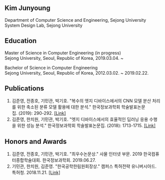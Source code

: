## Kim Junyoung
Department of Computer Science and Engineering, Sejong University<br />
System Design Lab, Sejong University

## Education
Master of Science in Computer Engineering (in progress)<br />
Sejong University, Seoul, Republic of Korea, 2019.03.04. ~

Bachelor of Science in Computer Engineering<br />
Sejong University, Seoul, Republic of Korea, 2012.03.02. ~ 2019.02.22.

## Publications
1. 김준영, 전종호, 기민관, 박기호. "복수의 엣지 디바이스에서의 CNN 모델 분산 처리를 위한 축소된 분류 모델 활용에 대한 분석." 한국정보과학회 학술발표논문집. (2019): 290-292. [[Link]](http://www.dbpia.co.kr/journal/articleDetail?nodeId=NODE08763159)
1. 김준영, 한치원, 기민관, 박기호. "엣지 디바이스에서의 효율적인 딥러닝 응용 수행을 위한 성능 분석." 한국정보과학회 학술발표논문집. (2018): 1713-1715. [[Link]](http://www.dbpia.co.kr/journal/articleDetail?nodeId=NODE07614068)

## Honors and Awards
1. 김준영, 전종호, 기민관, 박기호. "최우수논문상." 사물 인터넷 부문. 2019 한국컴퓨터종합학술대회. 한국정보과학회. 2019.06.27.
1. 기민관, 한치원, 김준영. "한국공학한림원회장상." 캠퍼스 특허전략 유니버시아드. 특허청. 2018.11.21. [[Link]](https://www.kipa.org/cpu/4_u2018.jsp)
